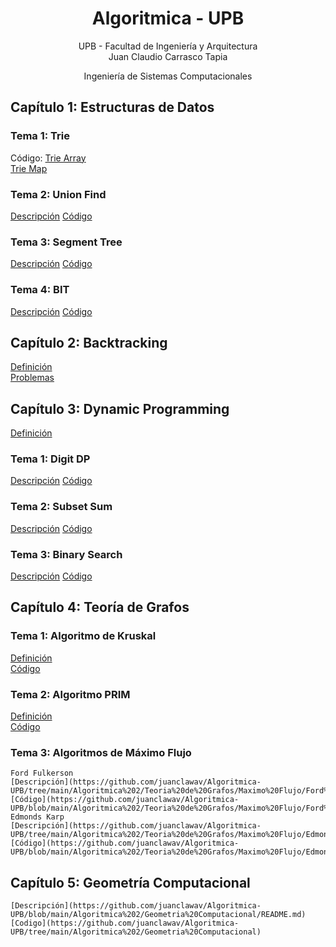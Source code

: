 <div align="center">

# Algoritmica - UPB

 UPB - Facultad de Ingeniería y Arquitectura  
 Juan Claudio Carrasco Tapia
 
 Ingeniería de Sistemas Computacionales  

 <div align="left">
  
 ## Capítulo 1: Estructuras de Datos
  ### Tema 1: Trie
  
  Código:
  [Trie Array](https://github.com/juanclawav/Algoritmica-UPB/blob/main/Algo2/EstructurasDeDatos/Trie/TrieArray.cpp)  
  [Trie Map](https://github.com/juanclawav/Algoritmica-UPB/blob/main/Algo2/EstructurasDeDatos/Trie/TrieConMapa.cpp)  
 
  ### Tema 2: Union Find
  [Descripción](https://github.com/juanclawav/Algoritmica-UPB/tree/main/Algoritmica%202/EstructurasDeDatos/UnionFind)
  [Código](https://github.com/juanclawav/Algoritmica-UPB/blob/main/Algo2/EstructurasDeDatos/UnionFind/UnionFind.cpp)  
  
  ### Tema 3: Segment Tree
  [Descripción](https://github.com/juanclawav/Algoritmica-UPB/tree/main/Algoritmica%202/EstructurasDeDatos/Segment%20Tree)
  [Código](https://github.com/juanclawav/Algoritmica-UPB/blob/main/Algo2/EstructurasDeDatos/Segment%20Tree/segmentTree.cpp)  
 
  ### Tema 4: BIT
  [Descripción](https://github.com/juanclawav/Algoritmica-UPB/tree/main/Algoritmica%202/EstructurasDeDatos/BIT)
  [Código](https://github.com/juanclawav/Algoritmica-UPB/tree/main/Algo2/EstructurasDeDatos/BIT)  
 
  ## Capítulo 2: Backtracking 
   [Definición](https://github.com/juanclawav/Algoritmica-UPB/tree/main/Algoritmica%202/Backtracking)  
   [Problemas](https://github.com/juanclawav/Algoritmica-UPB/blob/main/Algoritmica%202/Backtracking/Sudoku.cpp)
 ## Capítulo 3: Dynamic Programming  
  
   [Definición](https://github.com/juanclawav/Algoritmica-UPB/tree/main/Algoritmica%202/Dynamic%20Programming)  
   ### Tema 1: Digit DP
  [Descripción](https://github.com/juanclawav/Algoritmica-UPB/tree/main/Algoritmica%202/Dynamic%20Programming/Digit%20DP)
  [Código](https://github.com/juanclawav/Algoritmica-UPB/blob/main/Algoritmica%202/Dynamic%20Programming/Digit%20DP/DigitDP.cpp)
  ### Tema 2: Subset Sum
  [Descripción](https://github.com/juanclawav/Algoritmica-UPB/tree/main/Algoritmica%202/Dynamic%20Programming/Subset%20Sum)
  [Código](https://github.com/juanclawav/Algoritmica-UPB/blob/main/Algoritmica%202/Dynamic%20Programming/Subset%20Sum/SubsetSum.cpp)
  ### Tema 3: Binary Search
  [Descripción](https://github.com/juanclawav/Algoritmica-UPB/tree/main/Algoritmica%202/Dynamic%20Programming/Binary%20Search)
  [Código](https://github.com/juanclawav/Algoritmica-UPB/blob/main/Algoritmica%202/Dynamic%20Programming/Binary%20Search/binarySearch.cpp)
  
  ## Capítulo 4: Teoría de Grafos    
  ### Tema 1: Algoritmo de Kruskal  
   [Definición](https://github.com/juanclawav/Algoritmica-UPB/tree/main/Algoritmica%202/Teoria%20de%20Grafos/Kruskal)  
   [Código](https://github.com/juanclawav/Algoritmica-UPB/blob/main/Algoritmica%202/Teoria%20de%20Grafos/Kruskal/Kruskal.cpp)  
  ### Tema 2: Algoritmo PRIM  
   [Definición](https://github.com/juanclawav/Algoritmica-UPB/tree/main/Algoritmica%202/Teoria%20de%20Grafos/PRIM)  
   [Código](https://github.com/juanclawav/Algoritmica-UPB/blob/main/Algoritmica%202/Teoria%20de%20Grafos/PRIM/PRIM.cpp)  
  ### Tema 3: Algoritmos de Máximo Flujo
    Ford Fulkerson
    [Descripción](https://github.com/juanclawav/Algoritmica-UPB/tree/main/Algoritmica%202/Teoria%20de%20Grafos/Maximo%20Flujo/Ford%20Fulkerson)
    [Código](https://github.com/juanclawav/Algoritmica-UPB/blob/main/Algoritmica%202/Teoria%20de%20Grafos/Maximo%20Flujo/Ford%20Fulkerson/ford.cpp)
    Edmonds Karp
    [Descripción](https://github.com/juanclawav/Algoritmica-UPB/tree/main/Algoritmica%202/Teoria%20de%20Grafos/Maximo%20Flujo/Edmond's%20Karp)
    [Código](https://github.com/juanclawav/Algoritmica-UPB/blob/main/Algoritmica%202/Teoria%20de%20Grafos/Maximo%20Flujo/Edmond's%20Karp/edmonds.cpp)
 ## Capítulo 5: Geometría Computacional
    [Descripción](https://github.com/juanclawav/Algoritmica-UPB/blob/main/Algoritmica%202/Geometria%20Computacional/README.md)
    [Codigo](https://github.com/juanclawav/Algoritmica-UPB/tree/main/Algoritmica%202/Geometria%20Computacional)
